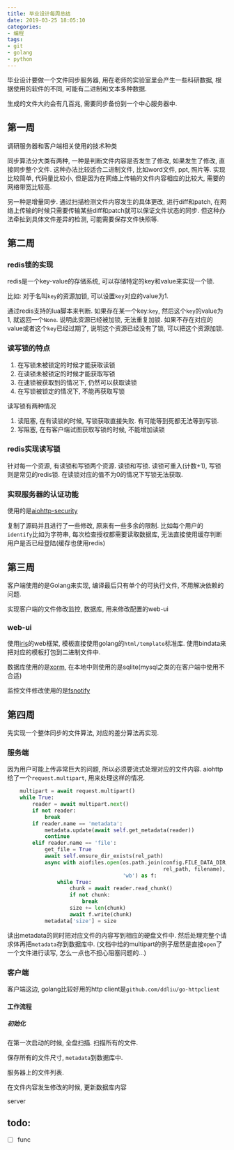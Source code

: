 ```yaml
---
title: 毕业设计每周总结
date: 2019-03-25 18:05:10
categories:
- 编程
tags:
- git
- golang
- python
---
```


毕业设计要做一个文件同步服务器, 用在老师的实验室里会产生一些科研数据, 根据使用的软件的不同, 可能有二进制和文本多种数据.

生成的文件大约会有几百兆, 需要同步备份到一个中心服务器中.

<!-- more -->

## 第一周

调研服务器和客户端相关使用的技术种类

同步算法分大类有两种, 一种是判断文件内容是否发生了修改, 如果发生了修改, 直接同步整个文件. 这种办法比较适合二进制文件, 比如word文件, ppt, 照片等. 实现比较简单, 代码量比较小, 但是因为在网络上传输的文件内容相应的比较大, 需要的网络带宽比较高.

另一种是增量同步. 通过扫描检测文件内容发生的具体更改, 进行diff和patch, 在网络上传输的时候只需要传输某些diff和patch就可以保证文件状态的同步. 但这种办法牵扯到具体文件差异的检测, 可能需要保存文件快照等.

## 第二周

### redis锁的实现

redis是一个key-value的存储系统, 可以存储特定的key和value来实现一个锁.

比如: 对于名叫`key`的资源加锁, 可以设置`key`对应的value为1.

通过redis支持的lua脚本来判断. 如果存在某一个key:`key`, 然后这个`key`的value为1, 就返回一个`None`. 说明此资源已经被加锁, 无法重复加锁. 如果不存在对应的value或者这个`key`已经过期了, 说明这个资源已经没有了锁, 可以把这个资源加锁.

### 读写锁的特点

1. 在写锁未被锁定的时候才能获取读锁
2. 在读锁未被锁定的时候才能获取写锁
3. 在速锁被获取到的情况下, 仍然可以获取读锁
4. 在写锁被锁定的情况下, 不能再获取写锁

读写锁有两种情况

1. 读阻塞, 在有读锁的时候, 写锁获取直接失败. 有可能等到死都无法等到写锁.
2. 写阻塞, 在有客户端试图获取写锁的时候, 不能增加读锁

### redis实现读写锁

针对每一个资源, 有读锁和写锁两个资源. 读锁和写锁. 读锁可重入(计数+1), 写锁则是常见的redis锁.
在读锁对应的值不为0的情况下写锁无法获取.

### 实现服务器的认证功能

使用的是[aiohttp-security](https://github.com/aio-libs/aiohttp-security)

复制了源码并且进行了一些修改, 原来有一些多余的限制. 比如每个用户的`identify`比如为字符串, 每次检查授权都需要读取数据库, 无法直接使用缓存判断用户是否已经登陆(缓存也使用redis)

## 第三周

客户端使用的是Golang来实现, 编译最后只有单个的可执行文件, 不用解决依赖的问题.

实现客户端的文件修改监控, 数据库, 用来修改配置的web-ui

### web-ui

使用[iris](https://github.com/kataras/iris)的web框架, 模板直接使用golang的`html/template`标准库. 使用bindata来把对应的模板打包到二进制文件中.

数据库使用的是[xorm](https://github.com/go-xorm/xorm), 在本地中则使用的是sqlite(mysql之类的在客户端中使用不合适)

监控文件修改使用的是[fsnotify](https://github.com/fsnotify/fsnotify)

## 第四周

先实现一个整体同步的文件算法, 对应的差分算法再实现.

### 服务端

因为用户可能上传非常巨大的问题, 所以必须要流式处理对应的文件内容.
aiohttp给了一个`request.multipart`, 用来处理这样的情况.

```python
    multipart = await request.multipart()
    while True:
        reader = await multipart.next()
        if not reader:
            break
        if reader.name == 'metadata':
            metadata.update(await self.get_metadata(reader))
            continue
        elif reader.name == 'file':
            get_file = True
            await self.ensure_dir_exists(rel_path)
            async with aiofiles.open(os.path.join(config.FILE_DATA_DIR,
                                                  rel_path, filename),
                                     'wb') as f:
                while True:
                    chunk = await reader.read_chunk()
                    if not chunk:
                        break
                    size += len(chunk)
                    await f.write(chunk)
            metadata['size'] = size
```

读出metadata的同时把对应文件的内容写到相应的硬盘文件中. 然后处理完整个请求体再把`metadata`存到数据库中.
(文档中给的multipart的例子居然是直接`open`了一个文件进行读写, 怎么一点也不担心阻塞问题的...)

### 客户端

客户端这边, golang比较好用的http client是`github.com/ddliu/go-httpclient`

#### 工作流程

##### 初始化

在第一次启动的时候, 全盘扫描. 扫描所有的文件.

保存所有的文件尺寸, `metadata`到数据库中.

服务器上的文件列表.

在文件内容发生修改的时候, 更新数据库内容

server

## todo:

- [ ] func

